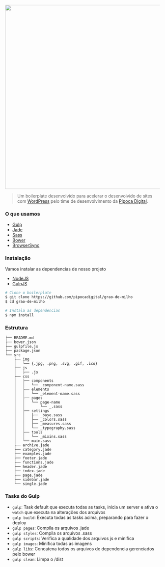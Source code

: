 <p align="center"><img width="600" src="http://i.giphy.com/3o6gEf38BrzrRYbDXi.gif"></p>

> Um boilerplate desenvolvido para acelerar o desenvolvido de sites com [WordPress](https://br.wordpress.org) pelo time de desenvolvimento da [Pipoca Digital](http://www.pipocadigital.com.br/).


### O que usamos
- [Gulp](http://gulpjs.com/)
- [Jade](http://jade-lang.com/)
- [Sass](http://sass-lang.com/)
- [Bower](https://bower.io/)
- [BrowserSync](https://www.browsersync.io/)


### Instalação
Vamos instalar as dependencias de nosso projeto
- [NodeJS](http://nodejs.org/)
- [GulpJS](http://gulpjs.com/)

```sh
# Clone o boilerplate
$ git clone https://github.com/pipocadigital/grao-de-milho
$ cd grao-de-milho

# Instala as dependencias
$ npm install
```

### Estrutura
```
├── README.md
├── bower.json
├── gulpfile.js
├── package.json
└── src
    ├── img
    │   └── {.jpg, .png, .svg, .gif, .ico}
    ├── js
    │   ├── .js
    ├── css
    │   ├── components
    │   │   └── _component-name.sass
    │   ├── elements
    │   │   └── _element-name.sass
    │   ├── pages
    │   │   └── page-name
    │   │       └── _.sass
    │   ├── settings
    │   │   ├── _base.sass
    │   │   ├── _colors.sass
    │   │   ├── _measures.sass
    │   │   └── _typography.sass
    │   ├── tools
    │   │   └── _mixins.sass
    │   └── main.sass
    ├── archive.jade
    ├── category.jade
    ├── examples.jade
    ├── footer.jade
    ├── functions.jade
    ├── header.jade
    ├── index.jade
    ├── page.jade
    ├── sidebar.jade
    └── single.jade
```

### Tasks do Gulp
- `gulp`: Task default que executa todas as tasks, inicia um server e ativa o `watch` que executa na alterações dos arquivos
- `gulp build`: Executa todas as tasks acima, preparando para fazer o deploy
- `gulp pages`: Compila os arquivos .jade
- `gulp styles`: Compila os arquivos .sass
- `gulp scripts`: Verifica a qualidade dos arquivos js e minifica
- `gulp images`: Minifica todas as imagens
- `gulp libs`: Concatena todos os arquivos de dependencia gerenciados pelo bower
- `gulp clean`: Limpa o /dist
